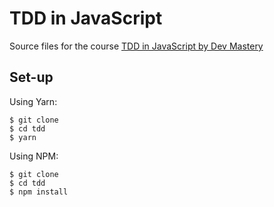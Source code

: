 # TDD in JavaScript
Source files for the course [TDD in JavaScript by Dev Mastery][7c368f77]

  [7c368f77]: https://tddinjs.com "TDD in JavaScript by Dev Mastery"

## Set-up
Using Yarn:

    $ git clone
    $ cd tdd
    $ yarn

Using NPM:

    $ git clone
    $ cd tdd
    $ npm install
